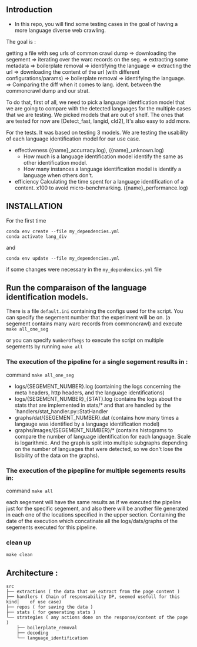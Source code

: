 ## Introduction 

- In this repo, you will find some testing cases in the goal of having a more language diverse web crawling. 

The goal is : 

getting a file with seg urls of common crawl dump => downloading the segement => iterating over the warc records on the seg. => extracting some metadata => boilerplate removal => identifying the language => extracting the url => downloading the content of the url (with different configurations/params) => boilerplate removal => identifying the language. => Comparing the diff when it comes to lang. ident. between the commoncrawl dump and our strat. 

To do that, first of all, we need to pick a language identfication model that we are going to compare with the detected languages for the multiple cases that we are testing.  We picked models that are out of shelf. The ones that are tested for now are [Detect_fast, langid, cld2], It's also easy to add more. 

For the tests. It was based on testing 3 models.
We are testing the usability of each language identification model for our use case. 
 - effectiveness  ({name}_accurracy.log), ({name}_unknown.log)
   - How much is a language identification model identify the same as other identification model. 
   - How many instances a language identification model is identify a language when others don't. 
 - efficiency 
   Calculating the time spent for a language identification of a content. x100 to avoid micro-benchmarking. ({name}_performance.log)


 
## INSTALLATION

For the first time 
```
conda env create --file my_dependencies.yml 
conda activate lang_div
```

and 


``` 
conda env update --file my_dependencies.yml
```
if some changes were necessary in the `my_dependencies.yml` file


## Run the comparaison of the language identification models. 
There is a file `default.ini` containing the configs used for the script. 
You can specify the segement number that the experiment will be on. (a segement contains many warc records from commoncrawl) 
and execute ```make all_one_seg``` 

or you can specify `NumberOfSegs` to execute the script on multiple segements by running ```make all``` 


### The execution of the pipeline for a single segement results in : 
command `make all_one_seg`	
- logs/{SEGEMENT_NUMBER}.log  (containing the logs concerning the meta headers, http headers, and the language identifications) 
- logs/{SEGEMENT_NUMBER}_{STAT}.log (contains the logs about the stats that are implemented in stats/* and that are handled by the `handlers/stat_handler.py::StatHandler
- graphs/dat/{SEGEMENT_NUMBER}.dat (contains how many times a langauge was identified by a language identification model)
- graphs/images/{SEGEMENT_NUMBER}/* (contains histograms to compare the number of language identification for each language. Scale is logarithmic. And the graph is split into multiple subgraphs depending on the number of languages that were detected, so we don't lose the lisibility of the data on the graphs).

### The execution of the pipepline for multiple segements results in:  

command `make all`

each segement will have the same results as if we executed the pipeline just for the specific segement, and also there will be another file generated in each one of the locations specified in the upper section. Containing the date of the execution which concatinate all the logs/dats/graphs of the segements executed for this pipeline. 

### clean up 
``` make clean ```


## Architecture : 
```
src
├── extractions ( the data that we extract from the page content ) 
├── handlers ( Chain of responsability DP, seemed usefull for this kind│    of use case)
├── repos ( for saving the data ) 
├── stats ( for generating stats )
└── strategies ( any actions done on the response/content of the page )
    ├── boilerplate_removal
    ├── decoding
    └── language_identification

```
